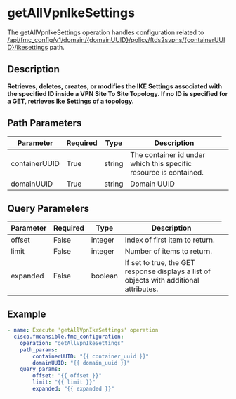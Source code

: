 # getAllVpnIkeSettings

The getAllVpnIkeSettings operation handles configuration related to [/api/fmc_config/v1/domain/{domainUUID}/policy/ftds2svpns/{containerUUID}/ikesettings](/paths//api/fmc_config/v1/domain/{domain_uuid}/policy/ftds2svpns/{container_uuid}/ikesettings.md) path.&nbsp;
## Description
**Retrieves, deletes, creates, or modifies the IKE Settings associated with the specified ID inside a VPN Site To Site Topology. If no ID is specified for a GET, retrieves Ike Settings of a topology.**

## Path Parameters
| Parameter | Required | Type | Description |
| --------- | -------- | ---- | ----------- |
| containerUUID | True | string <td colspan=3> The container id under which this specific resource is contained. |
| domainUUID | True | string <td colspan=3> Domain UUID |

## Query Parameters
| Parameter | Required | Type | Description |
| --------- | -------- | ---- | ----------- |
| offset | False | integer <td colspan=3> Index of first item to return. |
| limit | False | integer <td colspan=3> Number of items to return. |
| expanded | False | boolean <td colspan=3> If set to true, the GET response displays a list of objects with additional attributes. |

## Example
```yaml
- name: Execute 'getAllVpnIkeSettings' operation
  cisco.fmcansible.fmc_configuration:
    operation: "getAllVpnIkeSettings"
    path_params:
        containerUUID: "{{ container_uuid }}"
        domainUUID: "{{ domain_uuid }}"
    query_params:
        offset: "{{ offset }}"
        limit: "{{ limit }}"
        expanded: "{{ expanded }}"

```